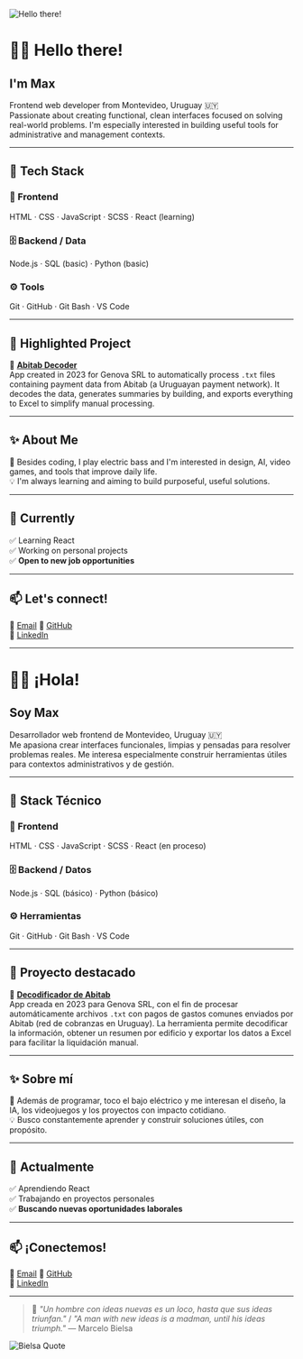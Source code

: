 ![Hello there!](https://media.tenor.com/Bks2Si272y4AAAAM/obi-wan-kenobi-hello-there.gif)

# 👋🏻 Hello there!

## I'm Max

Frontend web developer from Montevideo, Uruguay 🇺🇾  
Passionate about creating functional, clean interfaces focused on solving real-world problems. I'm especially interested in building useful tools for administrative and management contexts.

---

## 🧰 Tech Stack

### 🎨 Frontend  
HTML · CSS · JavaScript · SCSS · React (learning)

### 🗄️ Backend / Data  
Node.js · SQL (basic) · Python (basic)

### ⚙️ Tools  
Git · GitHub · Git Bash · VS Code

---

## 🧩 Highlighted Project

🔎 **[Abitab Decoder](https://github.com/Maximiliem/decodificador-abitab)**  
App created in 2023 for Genova SRL to automatically process `.txt` files containing payment data from Abitab (a Uruguayan payment network). It decodes the data, generates summaries by building, and exports everything to Excel to simplify manual processing.

---

## ✨ About Me

🎸 Besides coding, I play electric bass and I'm interested in design, AI, video games, and tools that improve daily life.  
💡 I'm always learning and aiming to build purposeful, useful solutions.

---

## 📍 Currently

✅ Learning React  
✅ Working on personal projects  
✅ **Open to new job opportunities**

---

## 📫 Let's connect!

📧 [Email](mailto:maximiliem.dev@gmail.com)
🐙 [GitHub](https://github.com/Maximiliem)  
💼 [LinkedIn](https://www.linkedin.com/in/maximiliano-bertta-borges/)

---

# 👋🏻 ¡Hola!

## Soy Max

Desarrollador web frontend de Montevideo, Uruguay 🇺🇾  
Me apasiona crear interfaces funcionales, limpias y pensadas para resolver problemas reales. Me interesa especialmente construir herramientas útiles para contextos administrativos y de gestión.

---

## 🧰 Stack Técnico

### 🎨 Frontend  
HTML · CSS · JavaScript · SCSS · React (en proceso)

### 🗄️ Backend / Datos  
Node.js · SQL (básico) · Python (básico)

### ⚙️ Herramientas  
Git · GitHub · Git Bash · VS Code

---

## 🧩 Proyecto destacado

🔎 **[Decodificador de Abitab](https://github.com/Maximiliem/decodificador-abitab)**  
App creada en 2023 para Genova SRL, con el fin de procesar automáticamente archivos `.txt` con pagos de gastos comunes enviados por Abitab (red de cobranzas en Uruguay). La herramienta permite decodificar la información, obtener un resumen por edificio y exportar los datos a Excel para facilitar la liquidación manual.  

---

## ✨ Sobre mí

🎸 Además de programar, toco el bajo eléctrico y me interesan el diseño, la IA, los videojuegos y los proyectos con impacto cotidiano.  
💡 Busco constantemente aprender y construir soluciones útiles, con propósito.

---

## 📍 Actualmente

✅ Aprendiendo React  
✅ Trabajando en proyectos personales  
✅ **Buscando nuevas oportunidades laborales**

---

## 📫 ¡Conectemos!

📧 [Email](mailto:maximiliem.dev@gmail.com)
🐙 [GitHub](https://github.com/Maximiliem)  
💼 [LinkedIn](https://www.linkedin.com/in/maximiliano-bertta-borges/)

---

> 💬 *"Un hombre con ideas nuevas es un loco, hasta que sus ideas triunfan."*  / *"A man with new ideas is a madman, until his ideas triumph."*
> — Marcelo Bielsa

![Bielsa Quote](https://storage.googleapis.com/tenfield-storage/2025/06/f6a0765e-bielsa.jpg)
